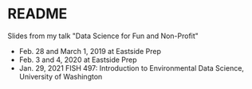 # README

Slides from my talk "Data Science for Fun and Non-Profit"

* Feb. 28 and March 1, 2019 at Eastside Prep
* Feb. 3 and 4, 2020 at Eastside Prep
* Jan. 29, 2021 FISH 497: Introduction to Environmental Data Science, University of Washington
